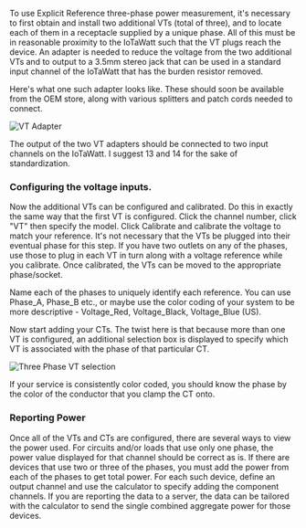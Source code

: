 To use Explicit Reference three-phase power measurement, it's necessary to first obtain and install two additional VTs (total of three), and to locate each of them in a receptacle supplied by a unique phase. All of this must be in reasonable proximity to the IoTaWatt such that the VT plugs reach the device.  An adapter is needed to reduce the voltage from the two additional VTs and to output to a 3.5mm stereo jack that can be used in a standard input channel of the IoTaWatt that has the burden resistor removed.

Here's what one such adapter looks like.  These should soon be available from the OEM store, along with various splitters and patch cords needed to connect.

![VT Adapter](https://screenshots.firefoxusercontent.com/images/7acefd19-ac36-4de8-90ca-a9f981de431e.jpg)

The output of the two VT adapters should be connected to two input channels on the IoTaWatt.  I suggest 13 and 14 for the sake of standardization.

### Configuring the voltage inputs.

Now the additional VTs can be configured and calibrated.  Do this in exactly the same way that the first VT is configured.  Click the channel number, click "VT" then specify the model.  Click Calibrate and calibrate the voltage to match your reference.  It's not necessary that the VTs be plugged into their eventual phase for this step.  If you have two outlets on any of the phases, use those to plug in each VT in turn along with a voltage reference while you calibrate.  Once calibrated, the VTs can be moved to the appropriate phase/socket.

Name each of the phases to uniquely identify each reference.  You can use Phase_A, Phase_B etc., or maybe use the color coding of your system to be more descriptive - Voltage_Red, Voltage_Black, Voltage_Blue (US).

Now start adding your CTs.  The twist here is that because more than one VT is configured, an additional selection box is displayed to specify which VT is associated with the phase of that particular CT.

![Three Phase VT selection](https://screenshots.firefoxusercontent.com/images/d367d33f-e58b-4c78-ac48-2fd440fa2af3.png)

If your service is consistently color coded, you should know the phase by the color of the conductor that you clamp the CT onto.

### Reporting Power

Once all of the VTs and CTs are configured, there are several ways to view the power used.  For circuits and/or loads that use only one phase, the power value displayed for that channel should be correct as is.  If there are devices that use two or three of the phases, you must add the power from each of the phases to get total power.  For each such device, define an output channel and use the calculator to specify adding the component channels.  If you are reporting the data to a server, the data can be tailored with the calculator to send the single combined aggregate power for those devices.



